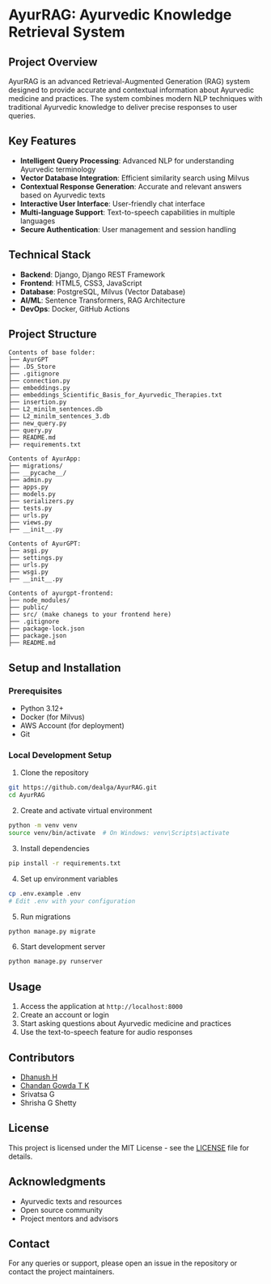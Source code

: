 # AyurRAG: Ayurvedic Knowledge Retrieval System

## Project Overview
AyurRAG is an advanced Retrieval-Augmented Generation (RAG) system designed to provide accurate and contextual information about Ayurvedic medicine and practices. The system combines modern NLP techniques with traditional Ayurvedic knowledge to deliver precise responses to user queries.

## Key Features
- **Intelligent Query Processing**: Advanced NLP for understanding Ayurvedic terminology
- **Vector Database Integration**: Efficient similarity search using Milvus
- **Contextual Response Generation**: Accurate and relevant answers based on Ayurvedic texts
- **Interactive User Interface**: User-friendly chat interface
- **Multi-language Support**: Text-to-speech capabilities in multiple languages
- **Secure Authentication**: User management and session handling

## Technical Stack
- **Backend**: Django, Django REST Framework
- **Frontend**: HTML5, CSS3, JavaScript
- **Database**: PostgreSQL, Milvus (Vector Database)
- **AI/ML**: Sentence Transformers, RAG Architecture
- **DevOps**: Docker, GitHub Actions

## Project Structure
```
Contents of base folder:
├── AyurGPT
├── .DS_Store
├── .gitignore
├── connection.py
├── embeddings.py
├── embeddings_Scientific_Basis_for_Ayurvedic_Therapies.txt
├── insertion.py
├── L2_minilm_sentences.db
├── L2_minilm_sentences_3.db
├── new_query.py
├── query.py
├── README.md
├── requirements.txt

Contents of AyurApp:
├── migrations/
├── __pycache__/
├── admin.py
├── apps.py
├── models.py
├── serializers.py
├── tests.py
├── urls.py
├── views.py
├── __init__.py

Contents of AyurGPT:
├── asgi.py
├── settings.py
├── urls.py
├── wsgi.py
├── __init__.py

Contents of ayurgpt-frontend:
├── node_modules/
├── public/
├── src/ (make chanegs to your frontend here)
├── .gitignore
├── package-lock.json
├── package.json
├── README.md
```

## Setup and Installation

### Prerequisites
- Python 3.12+
- Docker (for Milvus)
- AWS Account (for deployment)
- Git

### Local Development Setup
1. Clone the repository
```bash
git https://github.com/dealga/AyurRAG.git
cd AyurRAG
```

2. Create and activate virtual environment
```bash
python -m venv venv
source venv/bin/activate  # On Windows: venv\Scripts\activate
```

3. Install dependencies
```bash
pip install -r requirements.txt
```

4. Set up environment variables
```bash
cp .env.example .env
# Edit .env with your configuration
```

5. Run migrations
```bash
python manage.py migrate
```

6. Start development server
```bash
python manage.py runserver
```

## Usage
1. Access the application at `http://localhost:8000`
2. Create an account or login
3. Start asking questions about Ayurvedic medicine and practices
4. Use the text-to-speech feature for audio responses

## Contributors
- [Dhanush H](https://github.com/dealga)
- [Chandan Gowda T K](https://github.com/Chandangowdatk)
- Srivatsa G
- Shrisha G Shetty

## License
This project is licensed under the MIT License - see the [LICENSE](LICENSE) file for details.

## Acknowledgments
- Ayurvedic texts and resources
- Open source community
- Project mentors and advisors

## Contact
For any queries or support, please open an issue in the repository or contact the project maintainers. 